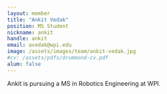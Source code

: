 ```yaml
---
layout: member
title: "Ankit Vedak"
position: MS Student
nickname: ankit
handle: ankit
email: avedak@wpi.edu
image: /assets/images/team/ankit-vedak.jpg
#cv: /assets/pdfs/drummond-cv.pdf
alum: false
---
```

Ankit is pursuing a MS in Robotics Engineering at WPI.

